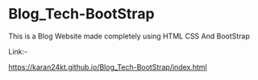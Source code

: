 # Blog_Tech-BootStrap
This is a Blog Website made completely using HTML CSS And BootStrap


Link:-

https://karan24kt.github.io/Blog_Tech-BootStrap/index.html
